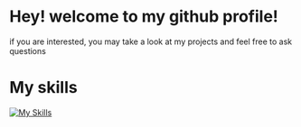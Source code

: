 # Hey! welcome to my github profile!
if you are interested, you may take a look at my projects and feel free to ask questions

# My skills
[![My Skills](https://skillicons.dev/icons?i=python,django,c,linux,arduino,blender,discord,nano)](https://skillicons.dev)
